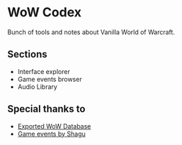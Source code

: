 # WoW Codex

Bunch of tools and notes about Vanilla World of Warcraft.

## Sections

- Interface explorer
- Game events browser
- Audio Library

## Special thanks to

- [Exported WoW Database](https://github.com/gtker/wow_db_sqlite)
- [Game events by Shagu](https://github.com/shagu/wow-vanilla-api/blob/master/events.md)

